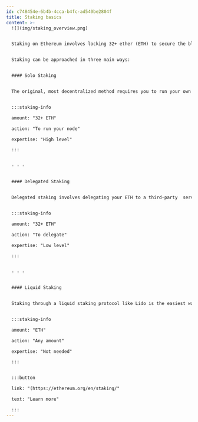 ```yaml
---
id: c748454e-6b4b-4cca-b4fc-ad540be2804f
title: Staking basics
content: >-
  ![](img/staking_overview.png)


  Staking on Ethereum involves locking 32+ ether (ETH) to secure the blockchain by running a network validator. Validators propose and validate blocks, earning rewards for performing their duties timely and correctly, or facing penalties for downtime or rule violations.


  Staking can be approached in three main ways:


  #### Solo Staking


  The original, most decentralized method requires you to run your own validator node. It demands 32 ETH+ per validator, technical expertise, and ongoing maintenance. Solo stakers have full control over funds and keys and bear all operational responsibilities and risks.


  :::staking-info

  amount: "32+ ETH"

  action: "To run your node"

  expertise: "High level"

  :::


  - - -


  #### Delegated Staking


  Delegated staking involves delegating your ETH to a third-party  service provider, which is often a single Node Operator, but may be a custodial service which sub-contracts to Node Operators. This approach lowers technical barriers and reduces the minimum ETH requirement to stake. Depending on the setup, delegated staking can be custodial or non-custodial, meaning you may retain full control over your funds or entrust them to the service provider. It also relies on the provider's integrity and security practices.


  :::staking-info

  amount: "32+ ETH"

  action: "To delegate"

  expertise: "Low level"

  :::


  - - -


  #### Liquid Staking


  Staking through a liquid staking protocol like Lido is the easiest way to stake. ETH deposits  receive a token representing staked ETH. Liquid staking tokens accrue rewards (and potential penalties) and can be freely transferred, used in DeFi, or redeemed for ETH, combining staking rewards with liquidity.


  :::staking-info

  amount: "ETH"

  action: "Any amount"

  expertise: "Not needed"

  :::


  :::button

  link: "(https://ethereum.org/en/staking/"

  text: "Learn more"

  :::
---
```

